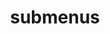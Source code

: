 ---
layout: page
title: submenus
nav: true
nav_order: 4
dropdown: true
children: 
    - title: about
      permalink: /
    - title: divider
    - title: projects
      permalink: /projects/
    - title: divider
    - title: cv
      permalink: /cv/
---